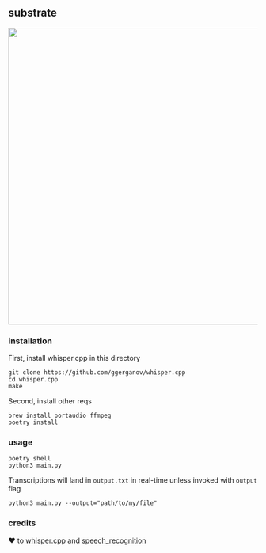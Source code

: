 ## substrate
<img src="https://github.com/aspctu/substrate/assets/48742992/9b4749b2-e676-44bc-b153-d5d6bd366388" width="600"/>

### installation
First, install whisper.cpp in this directory
```
git clone https://github.com/ggerganov/whisper.cpp
cd whisper.cpp
make
```

Second, install other reqs
```
brew install portaudio ffmpeg
poetry install
```

### usage
```
poetry shell
python3 main.py
```

Transcriptions will land in `output.txt` in real-time unless invoked with `output` flag

```
python3 main.py --output="path/to/my/file"
```

### credits
❤️ to [whisper.cpp](https://github.com/ggerganov/whisper.cpp) and [speech_recognition](https://github.com/Uberi/speech_recognition)

